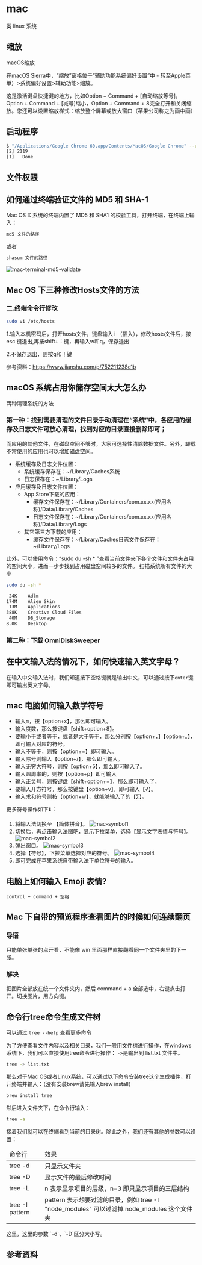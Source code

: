 # mac

类 linux 系统

## 缩放

macOS缩放

在macOS Sierra中，“缩放”窗格位于“辅助功能系统偏好设置”中 - 转至Apple菜单）>系统偏好设置>辅助功能>缩放。

这是激活键盘快捷键的地方，比如Option + Command + [自动缩放等号]，Option + Command + [减号]缩小，Option + Command + 8完全打开和关闭缩放。您还可以设置缩放样式：缩放整个屏幕或放大窗口（苹果公司称之为画中画）

## 启动程序

```bash
$ "/Applications/Google Chrome 60.app/Contents/MacOS/Google Chrome" --user-data-dir="/Users/linjy/Library/Application Support/Google/Chrome60" > /dev/null 2>&1 &
[2] 2119
[1]   Done                  
```

## 文件权限

## 如何通过终端验证文件的 MD5 和 SHA-1

Mac OS X 系统的终端内置了 MD5 和 SHA1 的校验工具，打开终端，在终端上输入：

```bash
md5 文件的路径
```

或者
```bash
shasum 文件的路径
```

![mac-terminal-md5-validate](../.vuepress/public/images/2020-05-09-09-10-33-mac-terminal-md5-validate.png)

## Mac OS 下三种修改Hosts文件的方法

### 二.终端命令行修改

```bash
sudo vi /etc/hosts
```

1.输入本机密码后，打开hosts文件，键盘输入 i （插入），修改hosts文件后，按 esc 键退出,再按shift+：键，再输入w和q，保存退出

2.不保存退出，则按q和！键

参考资料：https://www.jianshu.com/p/752211238c1b

## macOS 系统占用你储存空间太大怎么办

两种清理系统的方法

### 第一种：找到需要清理的文件目录手动清理在“系统”中，各应用的缓存及日志文件可放心清理，找到对应的目录直接删除即可；

而应用的其他文件，在磁盘空间不够时，大家可选择性清除数据文件。另外，卸载不常使用的应用也可以增加磁盘空间。

- 系统缓存及日志文件位置：
  - 系统缓存保存在：~/Library/Caches系统
  - 日志保存在：~/Library/Logs
- 应用缓存及日志文件位置：
  - App Store下载的应用：
    - 缓存文件保存在：~/Library/Containers/com.xx.xx(应用名称)/Data/Library/Caches
    - 日志文件保存在：~/Library/Containers/com.xx.xx(应用名称)/Data/Library/Logs
  - 其它第三方下载的应用：
    - 缓存文件保存在：~/Library/Caches日志文件保存在：~/Library/Logs

此外，可以使用命令：“sudo du -sh * ”查看当前文件夹下各个文件和文件夹占用的空间大小，进而一步步找到占用磁盘空间较多的文件。
扫描系统所有文件的大小

```bash
sudo du -sh *
```

```bash
 24K	Adlm
174M	Alien Skin
 13M	Applications
388K	Creative Cloud Files
 40M	DB_Storage
8.0K	Desktop
```

### 第二种：下载 OmniDiskSweeper

## 在中文输入法的情况下，如何快速输入英文字母？

在输入中文输入法时，我们知道按下空格键就是输出中文，可以通过按下`enter`键即可输出英文字母。

## mac 电脑如何输入数学符号

- 输入≈，按【option+x】，那么即可输入。
- 输入度数，那么按键盘【shift+option+8】。
- 要输小于或者等于，或者是大于等于，那么分别按【option+，】【option+。】，即可输入对应的符号。
- 输入不等于，则按【option+=】即可输入。
- 输入除号则输入【option+/】，那么即可输入。
- 输入无穷大符号，则按【option+5】，那么即可输入了。
- 输入圆周率的，则按【option+p】即可输入
- 输入正负号，则按键盘【shift+option+=】，那么即可输入了。
- 要输入开方符号，那么按键盘【option+v】，即可输入【√】。
- 输入求和符号则按【option+w】，就能够输入了的【∑】。
  
更多符号操作如下⬇️：
1. 将输入法切换至 【简体拼音】。
![mac-symbol1](../.vuepress/public/images/mac-symbol1.png)
2. 切换后，再点击输入法图吧，显示下拉菜单，选择【显示文字表情与符号】。
![mac-symbol2](../.vuepress/public/images/mac-symbol2.png)
3. 弹出窗口。
![mac-symbol3](../.vuepress/public/images/mac-symbol3.png)
4. 选择【符号】，下拉菜单选择对应的符号。
![mac-symbol4](../.vuepress/public/images/mac-symbol4.png)
5. 即可完成在苹果系统自带输入法下单位符号的输入。

## 电脑上如何输入 Emoji 表情?

`control + command + 空格`

## Mac 下自带的预览程序查看图片的时候如何连续翻页

### 导语

只能单张单张的点开看，不能像 win 里面那样直接翻看同一个文件夹里的下一张。

### 解决

把图片全部放在统一个文件夹内，然后 command + a 全部选中，右键点击打开。切换图片，用方向键。

## 命令行tree命令生成文件树

可以通过 `tree --help` 查看更多命令

为了方便查看文件内容以及相关目录，我们一般用文件树进行操作，在windows系统下，我们可以直接使用tree命令进行操作：
`->`是输出到 list.txt 文件中。
```bash
tree -> list.txt  
```

那么对于Mac OS或者Linux系统，可以通过以下命令安装tree这个生成插件，打开终端并输入：（没有安装brew请先输入brew install）
```bash
brew install tree
```

然后进入文件夹下，在命令行输入：
```bash
tree -a
```
接着我们就可以在终端看到当前的目录树。除此之外，我们还有其他的参数可以设置：
<table>
  <thead>
    <tr>
      <td>命令行</td>
      <td>效果</td>
    </tr>
  </thead>
  <tbody>
    <tr>
      <td>tree -d</td>
      <td>只显示文件夹</td>
    </tr>
    <tr>
      <td>tree -D</td>
      <td>显示文件的最后修改时间</td>
    </tr>
    <tr>
      <td>tree -L</td>
      <td>n 表示显示项目的层级，n=3 即只显示项目的三层结构</td>
    </tr>
    <tr>
      <td>tree -I pattern</td>
      <td>pattern 表示想要过滤的目录，例如 tree -I "node_modules" 可以过滤掉 node_modules 这个文件夹</td>
    </tr>
  </tbody>
</table>
这里，这里的参数 `-d`、`-D`区分大小写。

## 参考资料
